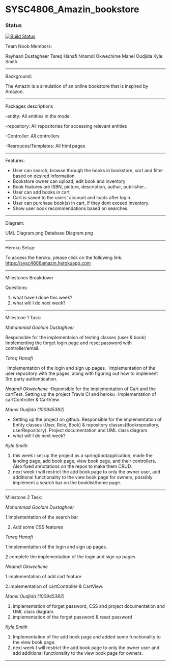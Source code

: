 # SYSC4806_Amazin_bookstore 

### Status
[![Build Status](https://travis-ci.org/maneloudjida/SYSC4806_Amazin_bookstore.svg?branch=master.png)](https://travis-ci.org/maneloudjida/SYSC4806_Amazin_bookstore.svg?branch=master)


Team Noob Members:

 Rayhaan Dustagheer
 Tareq Hanafi
 Nnamdi Okwechime
 Manel Oudjida
 Kyle Smith	

------------------------------------------------------------------------------------------------------------
Background:

The Amazin is a simulation of an online bookstore that is inspired by Amazon. 

------------------------------------------------------------------------------------------------------------

Packages descriptions

-entity: All entities in the model

-repository: All repositories for accessing relevant entities

-Controller: All controllers 

-Resrouces/Templates: All html pages 

------------------------------------------------------------------------------------------------------------
Features:

- User can search, browse through the books in bookstore, sort and filter based on desired information.
- Bookstore owner can upload, edit book and inventory
- Book features are ISBN, picture, description, author, pubilisher...
- User can add books in cart
- Cart is saved to the users' account and loads after login.
- User can purchase book(s) in cart, if they dont exceed inventory.
- Show user book recommendations based on searches.

------------------------------------------------------------------------------------------------------------
Diagram:

UML Diagram.png
Database Diagram.png

------------------------------------------------------------------------------------------------------------
Heroku Setup:

To access the heroku, please click on the following link: https://sysc4806amazin.herokuapp.com

------------------------------------------------------------------------------------------------------------

Milestones Breakdown

Questions:
1. what have I done this week? 
2. what will I do next week? 

------------------------------------------------------------------------------------------------------------
Milestone 1 Task:

*Mohammad Goolam Dustagheer*

Responsible for the implementaion of testing classes (user & book)
Implementing the forget login page and reset password with controller/email.

*Tareq Hanafi*

-Implementation of the login and sign up pages.
-Implementation of the user repository with the pages, along with figuring out how to implement 3rd party authentication.

*Nnamdi Okwechime*
-Reponsible for the implementation of Cart and the cartTest. Setting up the project Travis CI and heroku
-Implementation of cartController & CartView.


*Manel Oudjida (100945382)*
- Setting up the project on github. Responsible for the implementation of Entity classes (User, Role, Book) & repository classes(Bookrepository, userRepository). Project documentation and UML class diagram.
- what will I do next week? 

*Kyle Smith*
1. this week i set up the project as a springbootapplication, made the landing page, add book page, view book page, and their controllers. Also fixed annotations on the repos to make them CRUD.
2. next week i will restrict the add book page to only the owner user, add additional functionality to the view book page for owners, possibly implement a search bar on the booklist/home page.



------------------------------------------------------------------------------------------------------------
Milestone 2 Task:


*Mohammad Goolam Dustagheer*

1.Implementation of the search bar

2. Add some CSS features

*Tareq Hanafi*

1.Implementation of the login and sign up pages.

2.complete the implementation of the login and sign up pages

*Nnamdi Okwechime*

1.implementation of add cart feature

2.Implementation of cartController & CartView.


*Manel Oudjida (100945382)*
1. implementation of forget password, CSS and project documentation and UML class diagram.
2. implementation of the forget password & reset password

*Kyle Smith*
1. Implementation of the add book page and added some functionality to the view book page.
2. next week I will restrict the add book page to only the owner user and add additional functionality to the view book page for owners.




------------------------------------------------------------------------------------------------------------
